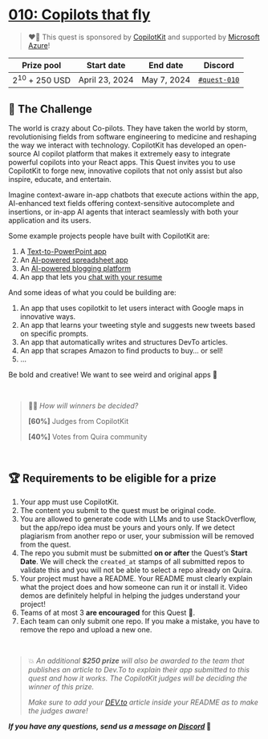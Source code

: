 # [010: Copilots that fly](https://quira.sh)

> ❤️‍🔥 This quest is sponsored by [CopilotKit](https://www.copilotkit.ai/) and supported by [Microsoft Azure](https://www.microsoft.com/)!

| Prize pool | Start date | End date | Discord |
| --- | --- | --- | --- |
| $2^{10}$ + 250 USD | April 23, 2024  |  May 7, 2024 |[`#quest-010`](https://discord.gg/quira) |

## 🌋 The Challenge

The world is crazy about Co-pilots. They have taken the world by storm, revolutionising fields from software engineering to medicine and reshaping the way we interact with technology. CopilotKit has developed an open-source AI copilot platform that makes it extremely easy to integrate powerful copilots into your React apps. This Quest invites you to use CopilotKit to forge new, innovative copilots that not only assist but also inspire, educate, and entertain. 

Imagine context-aware in-app chatbots that execute actions within the app, AI-enhanced text fields offering context-sensitive autocomplete and insertions, or in-app AI agents that interact seamlessly with both your application and its users.

Some example projects people have built with CopilotKit are:

1. A [Text-to-PowerPoint app](https://dev.to/copilotkit/how-to-build-an-ai-powered-powerpoint-generator-langchain-copilotkit-openai-nextjs-4c76)
2. An [AI-powered spreadsheet app](https://dev.to/copilotkit/build-an-ai-powered-spreadsheet-app-nextjs-langchain-copilotkit-109d)
3. An [AI-powered blogging platform](https://dev.to/copilotkit/how-to-build-an-ai-powered-blogging-platform-nextjs-langchain-supabase-1hdp)
4. An app that lets you [chat with your resume](https://dev.to/copilotkit/how-to-build-the-with-nextjs-openai-1mhb)

And some ideas of what you could be building are:

1. An app that uses copilotkit to let users interact with Google maps in innovative ways.
2. An app that learns your tweeting style and suggests new tweets based on specific prompts.
3. An app that automatically writes and structures DevTo articles.
4. An app that scrapes Amazon to find products to buy… or sell!
5. …

Be bold and creative! We want to see weird and original apps 🤩

<br>

>👩‍⚖️ *How will winners be decided?*
>
>**[60%]** Judges from CopilotKit
>
>**[40%]** Votes from Quira community

<br>

## 🏆 Requirements to be eligible for a prize

1. Your app must use CopilotKit.
2. The content you submit to the quest must be original code.
3. You are allowed to generate code with LLMs and to use StackOverflow, but the app/repo idea must be yours and yours only. If we detect plagiarism from another repo or user, your submission will be removed from the quest.
4. The repo you submit must be submitted **on or after** the Quest’s **Start Date**. We will check the `created_at` stamps of all submitted repos to validate this and you will not be able to select a repo already on Quira.
5. Your project must have a README. Your README must clearly explain what the project does and how someone can run it or install it. Video demos are definitely helpful in helping the judges understand your project!
6. Teams of at most 3 **are encouraged** for this Quest 🙌.
7. Each team can only submit one repo. If you make a mistake, you have to remove the repo and upload a new one.

<br>

>💥 *An additional **$250 prize** will also be awarded to the team that publishes an article to Dev.To to explain their app submitted to this quest and how it works. The CopilotKit judges will be deciding the winner of this prize.* 
>
>*Make sure to add your [DEV.to](http://DEV.to) article inside your README as to make the judges aware!*



***If you have any questions, send us a message on [Discord](https://discord.gg/quira)* 👾**
